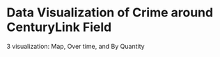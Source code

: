 # Data Visualization of Crime around CenturyLink Field
3 visualization: Map, Over time, and By Quantity
